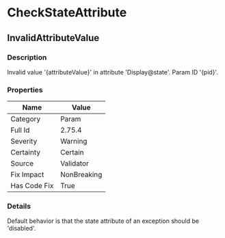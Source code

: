﻿---  
uid: Validator_2_75_4  
---

# CheckStateAttribute

## InvalidAttributeValue

### Description

Invalid value '{attributeValue}' in attribute 'Display@state'. Param ID '{pid}'.

### Properties

| Name         | Value       |
| ------------ | ----------- |
| Category     | Param       |
| Full Id      | 2.75.4      |
| Severity     | Warning     |
| Certainty    | Certain     |
| Source       | Validator   |
| Fix Impact   | NonBreaking |
| Has Code Fix | True        |

### Details

Default behavior is that the state attribute of an exception should be 'disabled'.
